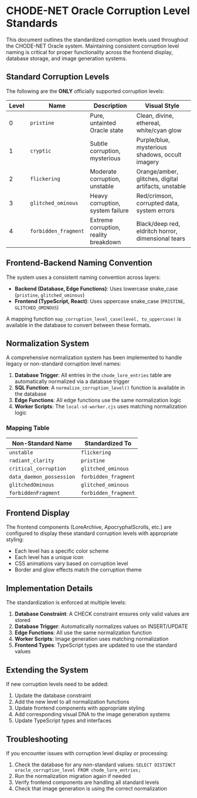 # CHODE-NET Oracle Corruption Level Standards

This document outlines the standardized corruption levels used throughout the CHODE-NET Oracle system. Maintaining consistent corruption level naming is critical for proper functionality across the frontend display, database storage, and image generation systems.

## Standard Corruption Levels

The following are the **ONLY** officially supported corruption levels:

| Level | Name | Description | Visual Style |
|-------|------|-------------|--------------|
| 0 | `pristine` | Pure, untainted Oracle state | Clean, divine, ethereal, white/cyan glow |
| 1 | `cryptic` | Subtle corruption, mysterious | Purple/blue, mysterious shadows, occult imagery |
| 2 | `flickering` | Moderate corruption, unstable | Orange/amber, glitches, digital artifacts, unstable |
| 3 | `glitched_ominous` | Heavy corruption, system failure | Red/crimson, corrupted data, system errors |
| 4 | `forbidden_fragment` | Extreme corruption, reality breakdown | Black/deep red, eldritch horror, dimensional tears |

## Frontend-Backend Naming Convention

The system uses a consistent naming convention across layers:

- **Backend (Database, Edge Functions)**: Uses lowercase snake_case (`pristine`, `glitched_ominous`)
- **Frontend (TypeScript, React)**: Uses uppercase snake_case (`PRISTINE`, `GLITCHED_OMINOUS`)

A mapping function `map_corruption_level_case(level, to_uppercase)` is available in the database to convert between these formats.

## Normalization System

A comprehensive normalization system has been implemented to handle legacy or non-standard corruption level names:

1. **Database Trigger**: All entries in the `chode_lore_entries` table are automatically normalized via a database trigger
2. **SQL Function**: A `normalize_corruption_level()` function is available in the database
3. **Edge Functions**: All edge functions use the same normalization logic
4. **Worker Scripts**: The `local-sd-worker.cjs` uses matching normalization logic

### Mapping Table

| Non-Standard Name | Standardized To |
|-------------------|----------------|
| `unstable` | `flickering` |
| `radiant_clarity` | `pristine` |
| `critical_corruption` | `glitched_ominous` |
| `data_daemon_possession` | `forbidden_fragment` |
| `glitchedOminous` | `glitched_ominous` |
| `forbiddenFragment` | `forbidden_fragment` |

## Frontend Display

The frontend components (LoreArchive, ApocryphalScrolls, etc.) are configured to display these standard corruption levels with appropriate styling:

- Each level has a specific color scheme
- Each level has a unique icon
- CSS animations vary based on corruption level
- Border and glow effects match the corruption theme

## Implementation Details

The standardization is enforced at multiple levels:

1. **Database Constraint**: A CHECK constraint ensures only valid values are stored
2. **Database Trigger**: Automatically normalizes values on INSERT/UPDATE
3. **Edge Functions**: All use the same normalization function
4. **Worker Scripts**: Image generation uses matching normalization
5. **Frontend Types**: TypeScript types are updated to use the standard values

## Extending the System

If new corruption levels need to be added:

1. Update the database constraint
2. Add the new level to all normalization functions
3. Update frontend components with appropriate styling
4. Add corresponding visual DNA to the image generation systems
5. Update TypeScript types and interfaces

## Troubleshooting

If you encounter issues with corruption level display or processing:

1. Check the database for any non-standard values: `SELECT DISTINCT oracle_corruption_level FROM chode_lore_entries;`
2. Run the normalization migration again if needed
3. Verify frontend components are handling all standard levels
4. Check that image generation is using the correct normalization 